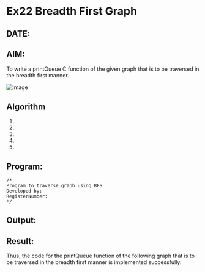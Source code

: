 # Ex22 Breadth First Graph
## DATE:
## AIM:
To write a printQueue C function of the given graph that is to be traversed in the breadth first manner.

![image](https://github.com/user-attachments/assets/f483f48c-6af0-4027-a993-01c108a50933)


## Algorithm
1. 
2. 
3. 
4.  
5.   

## Program:
```
/*
Program to traverse graph using BFS
Developed by: 
RegisterNumber:  
*/
```

## Output:



## Result:
Thus, the code for the printQueue function of the following graph that is to be traversed in the breadth first manner is implemented successfully.
